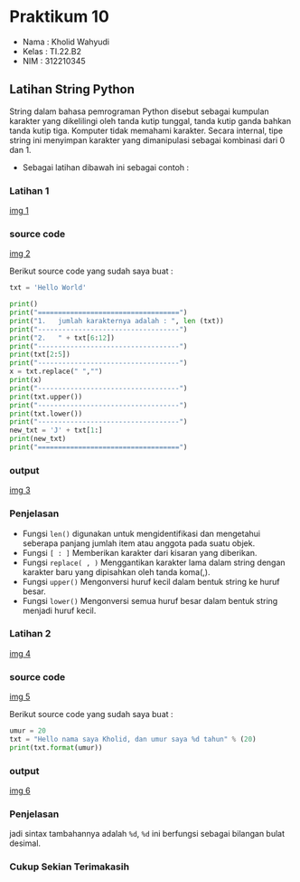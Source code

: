 # Praktikum 10
* Nama : Kholid Wahyudi
* Kelas : TI.22.B2
* NIM : 312210345

## Latihan String Python

<p> String dalam bahasa pemrograman Python disebut sebagai kumpulan karakter yang dikelilingi oleh tanda kutip tunggal, tanda kutip ganda bahkan tanda kutip tiga. Komputer tidak memahami karakter. Secara internal, tipe string ini menyimpan karakter yang dimanipulasi sebagai kombinasi dari 0 dan 1. </p>

* Sebagai latihan dibawah ini sebagai contoh :
### Latihan 1
[img 1](project14/l1.png)
### source code
[img 2](project14/1.png)

Berikut source code yang sudah saya buat :
```Python
txt = 'Hello World'

print()
print("===================================")
print("1.   jumlah karakternya adalah : ", len (txt))
print("-----------------------------------")
print("2.   " + txt[6:12])
print("-----------------------------------")
print(txt[2:5])
print("-----------------------------------")
x = txt.replace(" ","")
print(x)
print("-----------------------------------")
print(txt.upper())
print("-----------------------------------")
print(txt.lower())
print("-----------------------------------")
new_txt = 'J' + txt[1:]
print(new_txt)
print("===================================")
```
### output
[img 3](project14/hs1.png)
### Penjelasan

* Fungsi `len()` digunakan untuk mengidentifikasi dan mengetahui seberapa panjang jumlah item atau anggota pada suatu objek.
* Fungsi `[ : ]` Memberikan karakter dari kisaran yang diberikan.
* Fungsi `replace( , )` Menggantikan karakter lama dalam string dengan karakter baru yang dipisahkan oleh tanda koma(,).
* Fungsi `upper()` Mengonversi huruf kecil dalam bentuk string ke huruf besar.
* Fungsi `lower()` Mengonversi semua huruf besar dalam bentuk string menjadi huruf kecil.

### Latihan 2
[img 4](project14/l2.png)
### source code
[img 5](project14/2.png)

Berikut source code yang sudah saya buat :
```Python
umur = 20
txt = "Hello nama saya Kholid, dan umur saya %d tahun" % (20)
print(txt.format(umur))
```
### output
[img 6](project14/hs2.png)
### Penjelasan

jadi sintax tambahannya adalah `%d`, `%d` ini berfungsi sebagai bilangan bulat desimal.

### Cukup Sekian Terimakasih 
